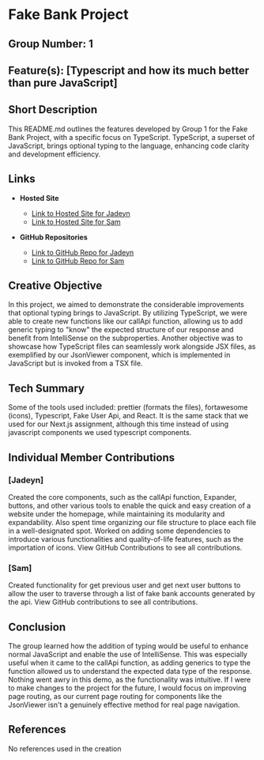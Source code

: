 # Fake Bank Project

## Group Number: 1

## Feature(s): [Typescript and how its much better than pure JavaScript]

## Short Description

This README.md outlines the features developed by Group 1 for the Fake Bank Project, with a specific focus on TypeScript. TypeScript, a superset of JavaScript, brings optional typing to the language, enhancing code clarity and development efficiency.

## Links

- **Hosted Site**
  - [Link to Hosted Site for Jadeyn](http://csci331.cs.montana.edu:3039/)
  - [Link to Hosted Site for Sam](http://csci331.cs.montana.edu:3072/)

- **GitHub Repositories**
  - [Link to GitHub Repo for Jadeyn](https://github.com/Vcvzgbzz/fakeBankProject/tree/main)
  - [Link to GitHub Repo for Sam](https://github.com/SamPierce00/web-dev-group-project)

## Creative Objective

In this project, we aimed to demonstrate the considerable improvements that optional typing brings to JavaScript. By utilizing TypeScript, we were able to create new functions like our callApi function, allowing us to add generic typing to "know" the expected structure of our response and benefit from IntelliSense on the subproperties. Another objective was to showcase how TypeScript files can seamlessly work alongside JSX files, as exemplified by our JsonViewer component, which is implemented in JavaScript but is invoked from a TSX file.

## Tech Summary

Some of the tools used included: prettier (formats the files), fortawesome (icons), Typescript, Fake User Api, and React. It is the same stack that we used for our Next.js assignment, although this time instead of using javascript components we used typescript components.

## Individual Member Contributions

### [Jadeyn]

Created the core components, such as the callApi function, Expander, buttons, and other various tools to enable the quick and easy creation of a website under the homepage, while maintaining its modularity and expandability. Also spent time organizing our file structure to place each file in a well-designated spot. Worked on adding some dependencies to introduce various functionalities and quality-of-life features, such as the importation of icons. View GitHub Contributions to see all contributions.

### [Sam]

Created functionality for get previous user and get next user buttons to allow the user to traverse through a list of fake bank accounts generated by the api. View GitHub contributions to see all contributions.

## Conclusion

The group learned how the addition of typing would be useful to enhance normal JavaScript and enable the use of IntelliSense. This was especially useful when it came to the callApi function, as adding generics to type the function allowed us to understand the expected data type of the response. Nothing went awry in this demo, as the functionality was intuitive. If I were to make changes to the project for the future, I would focus on improving page routing, as our current page routing for components like the JsonViewer isn't a genuinely effective method for real page navigation.



## References

No references used in the creation

